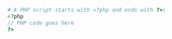 ```php
# A PHP script starts with <?php and ends with ?>:
<?php
// PHP code goes here
?>
```
```php
```
```php
```
